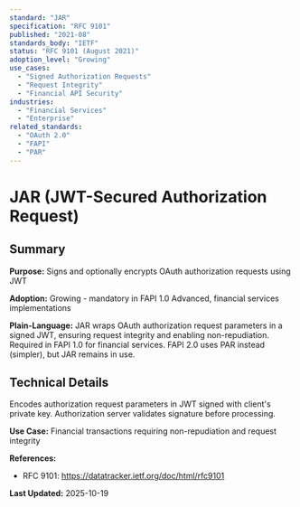 ```yaml
---
standard: "JAR"
specification: "RFC 9101"
published: "2021-08"
standards_body: "IETF"
status: "RFC 9101 (August 2021)"
adoption_level: "Growing"
use_cases:
  - "Signed Authorization Requests"
  - "Request Integrity"
  - "Financial API Security"
industries:
  - "Financial Services"
  - "Enterprise"
related_standards:
  - "OAuth 2.0"
  - "FAPI"
  - "PAR"
---
```


# JAR (JWT-Secured Authorization Request)

## Summary

**Purpose:** Signs and optionally encrypts OAuth authorization requests using JWT

**Adoption:** Growing - mandatory in FAPI 1.0 Advanced, financial services implementations

**Plain-Language:** JAR wraps OAuth authorization request parameters in a signed JWT, ensuring request integrity and enabling non-repudiation. Required in FAPI 1.0 for financial services. FAPI 2.0 uses PAR instead (simpler), but JAR remains in use.

## Technical Details

Encodes authorization request parameters in JWT signed with client's private key. Authorization server validates signature before processing.

**Use Case:** Financial transactions requiring non-repudiation and request integrity

**References:**
- RFC 9101: https://datatracker.ietf.org/doc/html/rfc9101

**Last Updated:** 2025-10-19
